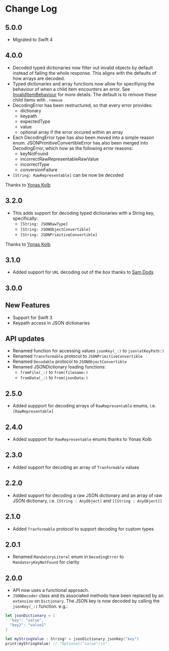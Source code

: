 # Change Log

## 5.0.0

- Migrated to Swift 4

## 4.0.0

- Decoded typed dictionaries now filter out invalid objects by default instead of failing the whole response. This aligns with the defaults of how arrays are decoded.
- Typed dictionaries and array functions now allow for specifiying the behaviour of when a child item encounters an error. See [InvalidItemBehaviour](Readme.md#InvalidItemBehaviour) for more details. The default is to remove these child items with `.remove`
- DecodingError has been restructured, so that every error provides:
	- dictionary
	- keypath
	- expectedType
	- value
	- optional array if the error occured within an array
- Each DecodingError type has also been moved into a simple reason enum. JSONPrimitiveConvertibleError has also been merged into DecodingError, which now as the following error reasons:
	- keyNotFound
	- incorrectRawRepresentableRawValue
	- incorrectType
	- conversionFailure
- `[String: RawRepresentable]` can be now be decoded

Thanks to [Yonas Kolb](https://github.com/yonaskolb)

## 3.2.0

- This adds support for decoding typed dictionaries with a String key, specifically:
	- `[String: JSONRawType]`
	- `[String: JSONObjectConvertible]`
	- `[String: JSONPrimitiveConvertible]`

Thanks to [Yonas Kolb](https://github.com/yonaskolb)

## 3.1.0

- Added support for `URL` decoding out of the box thanks to [Sam Dods](https://github.com/samdods)

## 3.0.0

## New Features
- Support for Swift 3
- Keypath access in JSON dictionaries

## API updates
- Renamed function for accessing values `jsonKey(_:)` to `json(atKeyPath:)`
- Renamed `Transformable` protocol to `JSONPrimitiveConvertible`
- Renamed `Decodable` protocol to `JSONObjectConvertible`
- Renamed JSONDictionary loading functions:
	-  `fromFile(_:)` to `from(filename:)`
	-  `fromData(_:)` to `from(jsonData:)`

## 2.5.0

- Added suppport for decoding arrays of `RawRepresentable` enums, i.e. `[RawRepresentable]`

## 2.4.0

- Added suppport for `RawRepresentable` enums thanks to Yonas Kolb

## 2.3.0

- Added support for decoding an array of `Tranformable` values

## 2.2.0

- Added support for decoding a raw JSON dictionary and an array of raw JSON dictionary, i.e. `[String : AnyObject]` and `[[String : AnyObject]]`

## 2.1.0

- Added `Tranformable` protocol to support decoding for custom types

## 2.0.1

- Renamed `MandatoryLiteral` enum in `DecodingError` to `MandatoryKeyNotFound` for clarity

## 2.0.0

- API now uses a functional approach.
- `JSONDecoder` class and its associated methods have been replaced by an `extension` on `Dictionary`. The JSON key is now decoded by calling the `jsonKey(_:)` function. e.g.:

```swift
let jsonDictionary = [
  "key": "value",
  "key2": "value2"
]

let myStringValue : String? = jsonDictionary.jsonKey("key")
print(myStringValue) // "Optional("value")\n"
```